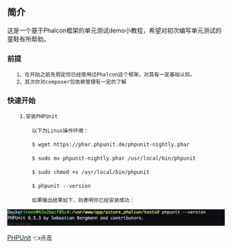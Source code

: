 ## 简介
 
 这是一个基于Phalcon框架的单元测试demo小教程，希望对初次编写单元测试的童鞋有所帮助。

 
### 前提

```
   1、在开始之前先假定你已经使用过Phalcon这个框架，对其有一定基础认知。
   2、其次你对composer包依赖管理有一定的了解

```

### 快速开始

````
    1.安装PHPUnit

        以下为Linux操作环境：

        $ wget https://phar.phpunit.de/phpunit-nightly.phar

        $ sudo mv phpunit-nightly.phar /usr/local/bin/phpunit

        $ sudo chmod +x /usr/local/bin/phpunit

        $ phpunit --version

        如果输出结果如下，则表明你已经安装成功：
````

![执行结果](./test.png)

[PHPUnit](https://github.com/sebastianbergmann/phpunit) 👈点击


        


